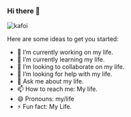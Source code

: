 ### Hi there 👋


![kafoi](https://github.com/hoshikuro22/hoshikuro22/assets/89105589/dbd91c3c-6897-4e95-b67b-6b3b88066937)  

Here are some ideas to get you started:

- 🔭 I’m currently working on my life.
- 🌱 I’m currently learning my life.
- 👯 I’m looking to collaborate on my life.
- 🤔 I’m looking for help with my life.
- 💬 Ask me about my life.
- 📫 How to reach me: My life.
- 😄 Pronouns: my/life
- ⚡ Fun fact: My Life.

